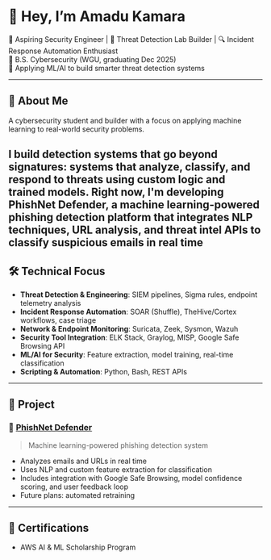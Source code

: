 # 👋 Hey, I’m Amadu Kamara

🎯 Aspiring Security Engineer | 🧪 Threat Detection Lab Builder | 🔍 Incident Response Automation Enthusiast  
📍 B.S. Cybersecurity (WGU, graduating Dec 2025)  
🚧 Applying ML/AI to build smarter threat detection systems

---

## 🧠 About Me

 A cybersecurity student and builder with a focus on applying machine learning to real-world security problems.

I build detection systems that go beyond signatures: systems that analyze, classify, and respond to threats using custom logic and trained models. Right now, I'm developing PhishNet Defender, a machine learning-powered phishing detection platform that integrates NLP techniques, URL analysis, and threat intel APIs to classify suspicious emails in real time
---

## 🛠️ Technical Focus

- **Threat Detection & Engineering**: SIEM pipelines, Sigma rules, endpoint telemetry analysis  
- **Incident Response Automation**: SOAR (Shuffle), TheHive/Cortex workflows, case triage  
- **Network & Endpoint Monitoring**: Suricata, Zeek, Sysmon, Wazuh  
- **Security Tool Integration**: ELK Stack, Graylog, MISP, Google Safe Browsing API  
- **ML/AI for Security**: Feature extraction, model training, real-time classification  
- **Scripting & Automation**: Python, Bash, REST APIs

---

## 🔬 Project

### 🧠 [PhishNet Defender](https://github.com/AKworlds/phishnet-defender)
> Machine learning-powered phishing detection system  
- Analyzes emails and URLs in real time  
- Uses NLP and custom feature extraction for classification  
- Includes integration with Google Safe Browsing, model confidence scoring, and user feedback loop  
- Future plans: automated retraining

---

## 📜 Certifications

- AWS AI & ML Scholarship Program 

